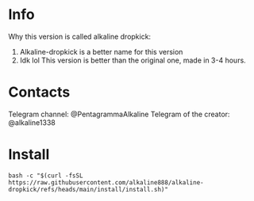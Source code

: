 # Info
Why this version is called alkaline dropkick:
1. Alkaline-dropkick is a better name for this version
2. Idk lol
This version is better than the original one, made in 3-4 hours.
# Contacts
Telegram channel: @PentagrammaAlkaline
Telegram of the creator: @alkaline1338
# Install
```bash -c "$(curl -fsSL https://raw.githubusercontent.com/alkaline888/alkaline-dropkick/refs/heads/main/install/install.sh)"```
